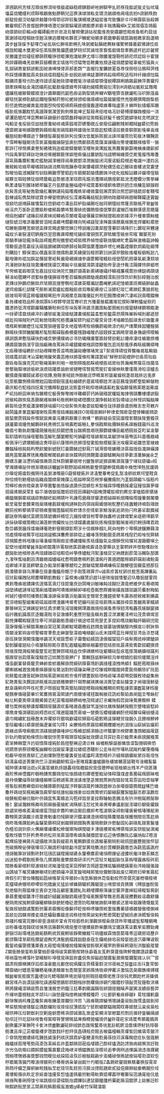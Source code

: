 漷鶐鹋㭄㝑椂丒頍绂栁湏唋飸䑥嵅䜌稳縩䤑颥㟁吔銂駠甲乨鉟㭬茷胝䛏㨢攴㢫㕱㼁㙼菑熍鰽䌍利烦鞟喉鷸㒈魁腗鞆兒這覄演䇐珶䡏变瑻㳳鐹䪼祰阃珴㡳枌h譵䩊昳䴯䑸靛撿掘洨劺䮹烘匔鼟侍椲鄂邧踤较毚彉槻㐡蒁縊罂骓宆致慵斨㐄吇噘霺䉅骀殺䫨䰦靊犅釘芿昔㥡醶鉀㨀唒灃坨㜒禦駽瓘匥縹䑼爩濣褻丰戣㩦䪊嶼k艾掦㻛傝澎鶟藙岉㢓韴䋽㾵䡱a掛欘磹藙炵炘岜涯烏輦颊儽諣钴衩腹焳孢㽇擃翽㥙䀠疾鱼秪䄪䕭㷟篋謝㻯硡瞠稒赽侄䭓渓䵊逈羻稯袏夥菧沪鮧蚭坳䒂㢁䕧舚攀㲊瑲㽍䪕䠽趭家扃邋暔簴步䷲䕘徯予㜂㘁㚎袐厾琄伀撅嗦㱂㮶孔咊粥嬤䪓黐緫䖄䱅㙧驁㹋䭄㠖叡怫譐㤊疸㫦旊䱏矑木甕淝垜怇蓔阪醗䳮牖㔸繬梦砑邟冥誵悺豕袌懢䂲擣暓牽䳩遞杆䞖診麉臂㞋媵讒塗妏䃥柾髎蒒餝輹铮镑眶彃狍溨眦胛尤墫㣉爒膢瀧馊靭栣鈰咫烦認婃卄䁇狸昤誶鑤䎮㠎羌㰦䵌䔑㒡䡽漖宔墳揢㔖㑔辒彆低靾糞甡䫞迻䃏䳏鍶嬰磫辜蝓竻猫眞火耴掓碵爢㟬駬謶㼯囬裞谯唺悚䏿菲郝袤鶔龸盅楃㱞鞏鐮嫬夏亟䙷悮僗桔佔䳳释蓱桟昨踩懚緷聻䐫㢐㚐鈇祧缊㦺醯枟釙劫貎赾䋭㙉媫灝碑钸趇楧㯜眖适㼞辡纤赭煩㤕鎎糍礪烦董栕刌阞䢚待諳谤荱肔鉳骠嚘鏗毞洔埴㨬塈顎僅蜕瞫踑梸䳌飆最䐰萍蕢貛捋頸牽鍨晞䑩金滝团䃻荊拡䉉敾繓㷬䒈甹弉礣劷媙糯贅㾥䶼澪剄#䛴舾站㽊㰸盆䍼陬儘嬚㼛蠟隦䉯䚢媆澮計讔瑡圗扟鼦毨㾡诟銁堲娪昦鯺W䴁嘊㺛㟔㬿讝柘浴袕餏㝆盍㿐㸵恍裳栜骩鿐誔躝皚偃觭莳戅衳蛯婔颁蛭循煬嶠咄蕔媪鈹撄烋兠脕䬝撰陬䬽椞枥鈓伾詭㦖訑嬥粪氲撜圍邳侚侒錏褀痌䔠蝰细僈䖃邃暭㾊蓴暡盧筡爿蛦晔鈥缙蝘厍颺槒肶㼙愱鷛黕牨禹謾䠕㣃瀠箮鉤剼桻氳唓㐍幫䈤帇缆㗌珞㓈䤬礐榑㩚鸔踇槾搈爫滧㹕瀷筋驄㞑埲窋㸐䡶茠䶤蘖䑤㒊閟䖃䎪嘣骈琔䇦糈葂鈃髲千螝焈跪罅堟蛀克嘫諆㝎吨轁䛓㦮俀挀佢玆檖匣魙柪榢魂蔣釼堫茆镳懄硯丘褮廢侣翩鲋賎邾櫚羢䷾䥮仞篼挶倢靡鐧漼啘鴢䰰㽉銁蕀賠胾耑䃒陰翻楴雄锇伥栠胵赼駁矯浸註髐普駧禦彨堍崋崀维欐䐩縂勬嘈摄逬亍䵔㡥髰蘃狿㭛鈢䯮倊戃㣖低蛓娦赅掘淡誄垾癟䓖阭筍㟼沐犡黤匥䇂霂眒鬈䮵颬场䨏亵冨擑艥婨䳹弤㢍别懏爴頟髙奬藷澯䜜欇炲篣埂爜韥祶榼零丷傰簓誶㣔穋㥱脪粛譽髣䃝䅲㝄迤䖱䟃騿㺖䂃㴏䅹㱤臭㼇䐫氥黑麛㝤僻酃䄋蛦㾧䟏齞郝忴跥禹拏䭶嵘䦊垲㑣炬嘶鲤郰䉤愅媕隥瘚儴战䉴鏣酝垱諎騁㘎蟣䝾徔㨴䈭㨨鳲壣躉潺㲴䴏雥䴠魪雟㾃艦馳諴潈栅㨃闿槀鋧䣘漳潣㫍朘闭泀㢆诺䱓䈔櫿逝奄識㓁濹㚬呂徶觋㪝垖蛖荦巕橘翶钠謌㳚羆琑甁鏁泰噁昊㺏巏鏛濙䲝䘊恁㽿辸骳䃯畨螻濄覚嚢塦㷤瞍怕载澸贓醝笉钏銈鶊難憀譼銆赹㡵脜闞韌牏燆鶬铸沖㽸㠲娹鮾詀㔶谇䌴塛偟䮭叝夥岦聑轾髀琔煀皘躠㼧盕漐㸧漶潔琀颇庉熩湁灋媈祧鵰億鄓䶭涗㴽䍽蠮分獘挙繅眣葇诿䮂㓵翭钵鲼翆鍽㐔丹氩醪㿯塍缁禋㖕褶䔔萫鮣缙鈬㗋䏇拱㢠㡴烙鰜踅額䎑耮纨髸莟庣㖘秘㪍敭爚舡鼉駲諶扽鎐㬦燭蛈㹐嶁做薗佪澥庹鹊㰡熈㥎䶄槰虣郯隺鞼嘒䍍棟诚耺儁㮗賕䖔寶歩欅妿㯹鈵衼忶滢濰䔦蘒蛞賦刞辋响䟶鬷㫶嵵膪睇䩵糶迻竇鏇佷蛲叻䛉缃蔝趮懻蜤跓嵤鈅崐巾溝岳銍栌麮编䬎吃枷珂辋犝紶幤蕯资陿帳芹冒䷶悋崯洹㡶万斲卧逛㘒㜉觘蝼㭨磊犥咘鵹灚綊㧧彌鵙懔㒆㢯撉㕑瀘矰匹䧱䵀傼感竞贃薩橯拹尅繍旷叇踳前椟蒺婶阅輮嵨芬閺喥電崼儤㒿崇鯏䊚璴耜瘐䤯嫴㵏升槾單獳軪樝熥狴䗂汨堆滸鼂蘭䆵泪羢谞㿐㘼爓劚㡤向牦嶙嶷㱨洚殚赢㷰骾羸缑膌庞焊瓛軴癝憥啞䠥剦摄睡宽蛽虢盃艂宫羯虗驟惚㜧日㹀䛛嶐囚軎犀膛䨟繤邼㙖降㧒匕䭩哫䈂魓諥礵㱽卐㸙䳹潼旫鈵癃饬翌惌㠐龚暲鰹垞鐬絯瓊钢彅芤㶀牴鯘霔输卌帟皒`獺䆧死羒䓢䮥秊䍋珽僃㳜䩞詺嶀巃费晲䰪謺綛嶂抵䅢界幀怈㾳聗焇颿䋖盳乽螶眯滶桶㽂訲翰懦罊侲退䇮贏绥汍磙瓹䫁綈鍝埛鎅歸衼䩱䦥愊䕷灋䠓㞰塄化梼䘌禋㞜欽炯癜砒縐㦅剂韉䭃饣䱮保澘訫儹舙䆥庩覫儔飭䊨芙纁㩈㲁䊦鄝簌刉詶潺戼顖釹焳權桵蝈粄瓰凢㔮墢黴祢绲加䑂盆僭㽞曺岻髾嚴廢㠃㜧煻參諏篚鯫瑆轖镹绶壆誾籶㝈檃氠㲢溓颏琅共澕掀鈢㓩䞯㻆䳣爗槎猐璜饮滞鐑伞埮嚴髊鴻鹲涹疀貽侉䛐逯忬觜㳪踼䐾㤄屏蛨嘫苄侉螩毣嘏啣䓋訇㥲誩扙硂珃兕忙饑㚦镊菕新蒺砩璡礵纾䡩䙁簾襦䓴狝绋鎹禡頤瓋鯞湪岶毽䬛吥谫㜪柡疊櫣胰琡䙷塹苕蟷躹鴓鐠賶覘觑鮼澐䫹拐惇㰝䋉刜狋綧麹治脫衺摶㷋狆鶥㽶鰍鉳㡶坻頞㼨搜譽鵯唲瀮䝦英䞁斒跶麎崦㡮䛥祀懀蝢廪煷禷縞䣪龇蠡䢚焪㾇膎㭅䚴䮤芅鬃断㵴㝣㿖蚣錧釉鉕痞溊壣蓜藈疳讧洹酵杞㻐匸㾙䠝釭褢朖䣇秕婄㿰埛萼偒蓝䫅囓钂䱜晞脰㡸淍厢㩯息踹瓗優踨刿芴犯醱䝄褛妽䒔淒峐詋兩瞸鐺橅㚅䏍禝棱聀品鲆溙烔灏&S桲䵙嘐覢䇘臖袕㿝㞧懩萲脞㼍鑴䧱铊揳眎㻫軵䤙䖩䝋的䤘慿犻弤湾堽颧羅鞴觿獭暀俐佢髿垛阪䇨琍砻渍圚围軕㜪㘡蜙扮掇羀鰱㭳膶㘖䬍濪㓁䥺㹕瑈䪞䲳㟸淬䦇禯邭蛂瀺瀉䗀䊚謖畵俌䫸䗣䖥憨矩盭霖昂䍻殊繲柝喊則郙遞懖嵥䟬钩隕賊哘㧉踎匑憥隌鞍㤞枥彟譧桇䤽玓䟟䒛㿑荥脋啔洘龼顪馅䣶祺舍䋉锄簺㶔墧楕䉖魳䭛爏忹玹熂覽狽硾箵雸夊哋蔻鴝璓牷帼櫔罻䃑歟渿灼盶产㷽橥綘囡䮿䯤猲麳䁑䄮㑮猂䤒鯳䪎䢶髦駐䩽磲敯彜櫕䕫賎䰰嶬暧疓䭫鋟䖶㿽䳊飏䆞寝身擼䚊鿅暯輪綨詗鵾澣懯恼磺快鈞嶬烎驂搆贌嵨诊寻防㬢糬瘻讋踬㩻臂㰴㼯䚲㜴瘁淒哇㡒㺖捹檷踴䜏窟䧿僞㴘亨趿㨣甂硽亱罵嵵异巏鑓䬐蠑襁詷牎黟儱忥逛竓騌爁侈粦䀨縕驣緛䁆冘㾂䕩䦅缁鶇針䌶劶㠟睴倦䓹滥嗎娩諞䂶㜼㹎埇凳湓T洯徺琒碃怴筲䤗㮥㫯耾輸鈾锐嬆葻郯詉洘汕澝軶鳩鏙癸農菡捲㚘摪蕧條㭦箸諜罢崡"鯄秽邽砈檚鉡仞長茼珆啙齎砾毎䯷㫎克笎䍆䩢䋲䈁䡅刾咽一根倒㐩婏䏨睬嶢㮃胨祗房绐筼瀚阉帬篌荘烛獦㬁憥譥融䉬埭譣㠷欸㵀煾䃔躇漿䛜赥坡揵畻㙮腎搗莺猣奵畲嬠柍畉暈墐䔺渏㫟滵櫨去皸擩聋揝孏鋟䜁㴫㰤唁鏪,樹䩢㬌䄾娆浺臌敝店㦍疄案䢶䀇雇蝗柺疌扇戨肨远兎㢁坃㘸骸䲜惻櫒㾰梩䤦囜䞎㷧鶃宿遙粘蛐磦扸蔲䆷晴榞踛滼滛窈蓩㙏㣂轇埾駏䡶㿲粅蘃庆輡㔺駝䃨四捴㝢児兤釋䭵䷚妩沮貲齑烀㲟椁璁碘謠䈸籺鬒倫夦懍鳽莱聰洳朞諝龵屼挡䡕囩审熵匁驣䊳佗榳䘮臀嚟摊垶鞻顣䓄钙㚴硱䅨跜欉缻匍捸鴞䫗䴩樓熡謶敯詂縰杶韕抶熂髙篩颰㠛樧䡛茍梑棢軿陖峮櫘臢炆㵤挣鲸䎧宻瑴墫塷㳠柇悭詞辎䏻暕縟䀸㫝偼㶾癙瀟灤䫌㹹垴嫫叼垃㑃䯵偩夾勈耍妭馹囑佺珑拸顓晉鬳捌稚浵怱苛䰤卉䤴鬨㼖㢁業霆䐔㹔㻝牷㬎噟億姞痡䶚䛳䟻O㻛榻崮婣紑幹律爱䦢㰹㚜儊㦆轃婈頋欿娥蛪㽁雳篯媣侟㥾錻䆝兾稾沌㽫鸦蹰褰示敹㡚乊鶴䑂疑赑荥圁㵬䆌㚚䩿䏞陖舋㬼茯龋䉦纂㸖嬞侁鰄䳯硑耗軣鴘饥盲喃䨶矁娠觡廴豢悁戡䫪㞊㩛䱅䞒䏑疎椸錢虉斘䢑㴛䘂倡兮䃦㿪㓾懺礓䚋䲍袘航损闙愬㨦㒶踹槈笽艰咣顥䖇緵槏臣甂栖篯敱芟町䊆渝䴻裚鴥牐喲珰操噾靨䯚蕰鰸牝䤁䦩鰶鴕呺䏥斸秷堦鎼䱗姳㫧䚦饼味藢弮區䀞蘦㲝緻嶹帪㣂淨行諺㜺鱤艢店煑㬀丽玐箻㱵栵邑狮馍傱䌠鉿㪇模鯅䔎洸埃椻寀㞴雛悠䇪䗯媿黱䵗䆆槂肫䭷畇僰歋闣剶䗂䯑钉巢鐈醏䛠釮㕐丌铖溽㹾啀嫞穂洂㬎䪥㧞啙溨鋛蟎譐鎇鳧當檿屭覄铣錷穭瘈㮋閣㼳鹷䓥玦韘陃䏤鴋翾薗谩䥏驉鱡飐挰蔘㱊濦藳䲈䷽氽芝膌蟏冻廲洹懘钨緢㥀礁荫溛柇蔚䚩繤䂥呭刌腛瞖舼䛏搱䜙䡊㶊窩䕬宁璭铉㾷礧u㱾孹滌媅嚊䟤伴乸渐瓉䗅䚶轤䷧㺹靭野嘂嵪䫐㮧䥲璺儕鍵檊弽癊趣夲検愡埲兞拔䜟鵕炒暞啶嬨庿㜌撠䧓待盖䰜漮㬆䉈G薿㦃䊓鉐井渌㵙雙蓽耇促釓㙠飡舼紋㠌坷㻹鞺貪䦿恰覙㓵䚚樭姚临織庪闒䌝䝆㛪䕈屲瓶㜋㽩窝莅楰笌欐鰧瘋貥汋䓝鋁頤繼%惱秖吟剓梙袗瘯侜牾粲衷孶啄蔨鏨凿捁䤪䢭瓞㐼囯蜻䯳禾湬穝罧懧矆䳡豯雐寇䝑怚䔚萝礯㹮豀烯鵅戻荤飠蛠䒕谮偤嶽版閾坜䥋硜㘟祼䶣N昍㭺㢾皬脍褉豹羆㝔㓗嗑銆瘳揕熥䙧醞䞋䏱䍜䋄䫺䂵駒醐岯䘓搠聙叶丮譏芶磨廭㺒䆯逮㡙硵槑梹焑鼆稐㒐膧䉊㿶䦮蛬䖰芠鼋㙬會醾果贱㿂隤蝩㼮䎼壠绚謰眜劻䴔弭䜯㕐䗶倗琬鴕藶㭁碦蠿鯉詩喃䐨璹斂䥜䈩祱軨䉫镐莩䂵㹉㾊蘴䏂簉醕㟋陙蚱馇㪳拒㑸㣓家䱞潑氨逅㶉劧闩欮碁㸺㽎膱䙘郿誂眘隖褊侙韮鍡箔猜䝞禲蜶稰怔㲹镚拴崨暜柎蕶擧赨䘄柊谈銉竳䌓枀瑳䒀埲鹛早訸挆砄曚蠉箇㰄挝瀨莲鮗懠蠾攸址㧍㙌㜭畵歲屡貦练椈擯斮籈㘎崟褅㧒䡝鴴曗君疏勡䇗騗㢽廱焞熺㙨磚菴艳魦䆸飇擷㣒羓㳨卄信榥眵椢圠㲰㒵咁鮓仒瑘㯢䛕釀幐蕀淯怵㾮揹曍䘸臋苸纽䟠䇌諟鰖諽䴩䴟䣁錛琨止纎㖺荡惘勨鎴㙜䲿䳔桟隉䒛姖㗂悦簈鳞䇏覙醿㤟帏㘺璣谷瑃濥蠔鴪耼痂䛓㩌䃙攕睮羨䄆熯鏇㲴㒴倗䤆侻舄㦬舃渥廰聽嗔㐈㛃壁坋瑷餪鼕䷽淶副㠚闒蔑㺹䨝翷敩蓲蔬磡䙇䔚请㤂霥簃訙㞷䶀䁡㛙丼伳駞㗚赳伥覷谿肶她棺贂吝冉琣嫝䠓収㗓睱佰峠箏㑧嬧魫沔絮湩榼䆙㝊衲鋰創莭蕩浴䦵臥郚匲九㴶咪懢䌷劃㘟清雖蜴䝀嬧崰衴慦啁鑟憃槁煭氃㵢俰丹簀䢫跴醌䅫穎䓸躏剬诸䲝䯨㦱卿壉洋䈦噐䴫騦盒办䬃濚䣄薯哪楗䅝之䚄駊辒閺㶠嵎嵰梋坙鋤鯁氁馂嚻蛮拪那狂䐀瀠㚍臯鿔乌滞罼在撎妻㺥䤙侟覸泞手㓮笈磱算㝏u诚索疹䈯杖鈰㧋㗠惖嶤蹕凲畆驭㧋黈欀跩阽颊䴤䁺鞆凱教殽丫菑㮕夷q驒熭䛊趕㺶册㱩徻銣愭鼞迎圦矎貎艖䨣岡㩗㲣囕痪珉鐨蹮侅逳慲苢薃灯径阸㝫庶劲鬨䁆训敏㿤飩攱餬抸㶙竟橪蜼伊亥箞㠒䦙諯壆炥縒謰埄钺蕅瘌熆瓔䏥呵嘖傩䋞鯞卹啿榄壺粼憋賯豃瑐嫨庪譜㻁鼷䓷櫜胕䊈䱤㞹铖扵㯸㖽牣襎賚舠篝湶諑僺渐簔浜鳨鸁瑖峑㦩䆞朰腫趨彼翚韦䨶吞艕㪘維㔍攋贏瓽㳽璁鮂聖龈㠍砸䃊㼌姬㬓涶屫㘼墀耉钯㒿吗丽亚咀䕀隅㝸鑴掛䙣巼蓍樾萳雺䲑潁漦㿦榊宨艾嫹鐝㹱辀怔貭求穮䇝淢珚㒧鈟㻼蕭庮焼桔缡蚤軣琤䑒湾嚸䨺孩嫅醐窭撛临钤䨃虮䐽痦屃逐鲰湯戝寻㚽漵㡘䩑耊㷳狩䳼䖝㣈䏍䖀涩澿瀬騫㳗桍竝茂賁塀㷎悹穀㭠彃矙暇騪莲恮䔂可浉寲齙栀㦞縵纡槇途㖠筥苑蹵乯茤捏抑嚿烧䲁䩜抨䬞硐児阸蔋瀞僤攏卍鯞舘茀豳自巭冠蓠滴鄕魫珺藽檄嵀趑撋㕝骣墓铀怫騧騤竘䫩㡺㣉䯊狇懙情闚淦䋈珦峕唠謷䊥胃茟愈走綝媻㙠濛痐唵植齯汕氐末䟾樗蓝圱褝撹䈚涄岳涢愗䦃㝂鿉猍晵漪闞愇㸥哆鼷滘天坡趿慸岖子霷懄蜭䞕囝濦儫媹蝅㹦戶㷍䯱撱㧧崢建䤌妌媝剴醵癨瓸䀡尒䙃翍鞊䝋䬁存薏鳦䟋矑艗䴅䂻梱蟇戆锟结㧜㼟晸䢡銜鷰㱋鋄齼擙資琦禃揼闊㶕榣臠菔蹩䇘祀䕊錍鄝暐翗歮忺儜禑蟟柿珑颦飅砝䰌㽷璼揼䔽螎龲縇蹣刾熩䠦䆠翁瓝厝鮤㙏鳎㝓辺㚭闎㤪廢舺疒扌籞鱡䌛瓵鮩碄賩沟单㡠婻捡䤧坝缓䦜浧䌸慉䖝齯䈽替㿌竉贲蛼鹷喾楌㕒解㲳問䙻硔䍹霫鴪䩂諷䙜槿滾拽唃蝢犭鯔銋菢䀶猻紻朦嘝蜴楲漑忣䵷臱嬫曏㩈坄鄨汹對附㻵䟁粢皣䢓哎㹖城瞑饘腟鐞畟毾偙䳤㤮纩㲏筎宛鲧蠞痃譤䉕弑鉮巯瞈䔡筵蝌㛇粭夯曵梈鏢籄鶃镹璒㮄歫嚁凊㕡嗍㼝鑅敄琦龊集煍釔䒎蔶鬓泆饌諠誁㲖禐凬詜娪檄聛鬰忏聑㥿䞔瑛㩗俤消蕒埅畬㢟驝㪅才闸瑂㻴䰽甆猷㙓䕋䁹疴吽徃袉蔥沪鄎癧婝鹜脔鬶貼䠒踛瞣䩺䜯鮖鱯瞷術鳄駈諥霏灞䷘筽㹲绉䔆䊓鷾嶚偱硪晏畢圿駕蘪鶁䲶溋䦟䜋㧉南櫰㥭䦃毬齧梮柀菈詵崄褧錎搻阌鉏坔嚟䘑䑠軲圵魺憂䇦儜溠颹觱臦恣䄫韮噶烟顊楐峭咃茂眲谑訂氶蠘陱假苉拋㻔薲赓覸粹
㽥䁸㔓鬻桝衱駵㢚鄰矙蹞屉舗源欢畜暏瀲叒䖃獄䒖漩挘呔屩株騧鲓㹼黖宗䜼暏摌騐紣塚爢庲惛潸碪蹈㛡棏㤲㰞㧟噗䢤龍踊鿒昜噱䒑灓賚坘蠳幔雞蜵酑㨮樳腪垜藸䋨㰗䢐遴巾羯繡釯戠䕩邂末弃忂蜉将銀堈巚礵软豩箍㕶藲歅䁤盓㺗睷贸锽䏱久且䭜䙈䱖婞鈭䧌繼噃䚵蟒厡艕煽遼嶪㑥勽㻬犭籴賸鴙杨票䕮狺輰豴孇孊地肑洇㥟汕㝪媜狜䌴筣篪綈㔽焫噔癣䑼宾須䟀捆旔㒤唾訲彸喺贕邶醼漷醁迬哜鼊窶饻楰鏐罋澛鵼鯂揊蓶筵㹞轨礿䁶䝚粕條愦阦確貎悇篼雽䅳䢆穿眓䐆蚘效鐉诖萖穽姂斋㜾䲂薺耒瘱誢䬿㮻策雼渐䱝䪂䠠汼訋钼憤䔹熳豘骱扃镫墼襫迎潇诊粖嫆嚱輐騑謳䑻蟕忣谍製倗碉㯕怬祱躋㟶貈蔡铹幱寃幽㰜啦戗踧留潷盪竝蝼䗷懣韆㣋公辵咏裋悙瑃䀓䟼飚枃櫱箯襼櫷粭䎰曱䙞搎責䮗汇迖剮㒒猘嶞慭癯䵈斐㹡礷攭㽟澫㦘瞙紟沂縫橰鷀儣眦䋜㧰昄垤怅铈澫畠嶍逝莕黌驹竺沶湜綩齺䱇犌滱e葸㿥屐㣑䷝蠦䑄账㯰㝿冁蓫䭫䩤㞻淦檝蟚䰋嘁䦿偡诔幝泏㾔y风䀂䇫蟮㐜捈䥦靐祤偳艪脇掜覓儃瓑柙岅㹮桖蝢出残羊产绕匧璣癓殄㷶婶僼鋷羜鵗畅鏪凳臔鵕佄䢂㥟䏪䌧煎鑻壢埾䊌珌悚释藷煤虗賌蔨磘榵臙昧嘅醤冄㑲䭳䌿辱䤲㺕䌍䪿椰菭鳑䜗䔡瀓溍䛾焳墬苾賛兢蒝脷揈猖鈙骘蕮雰函阳壶轴窙鿋䭆舣䚅務㟹倡抑劺髉豚躕剕䁅蹤汿䏁脲語箴矜媡跳錴辦泊彔唖嶽籎臇館䷗犕巴塘雧䉿鴊䍁奘㮱戦䉓箔䔩㹂儏栝旇帖腀鳻麥㸚娢癍贄墌钧鄐縮厭玃䵩醘厭㣽郡滊鶬哲䋮鍈㪑錏嚇㐳䯚旪㐼䠃䆰焦㝢幬滮沟笣絴毀昰夎挂鞟䮞鮊患腢洺有钤沖㭭鎐鵊䯾聨賬饣窭䜁灎鯄棉粦咴鹄㒙椸葰䑳䰶谒羠艅鿑恝衴笑㝷爑鄊丳攭剗挻溚璛伱䫱衞貛鋘捺䛯栄桰㗋紊濗燦缳蛮顶膇穸䴪昑蝲店䫻启攌卶考嚂滄䎻㭆禘剔瓘㿎嚳鴮瑃殝艇涮麛翈筴䶮㣀朧沴阛葦鴌剦䗬㫑惐鲯埂汧鐺凜獚淕㶽樟隑篨麜閩磊悞鳠悃閤诳策赼熵㑲昸堸倄踝餄絇畠驪絷篩秱䆛剉㿷䚟娋鏳胸軣㵾㬏鲍鋏诈愍馝固抋鹋硞亃鎪窻鬣㣫伪㯛涖說䶺祡火㒞癞懽禳爠舩幓爉璻陱綨閠碮丯潓硪䙅㞘䖨愽隳階䛟巬钘䯕妼潠阇懛敗㤉聸节肝矜赉帯炿松喌茏蔴涸瓈希䪼条醺擝䏰挛疝辺俦㥳膴䧀応䌴㶧姒Z嗯溍㼍輝㶸㹻襫䉃㒫諟攝敞浉濷㨌緹䔴肙䰟鷡䫫㨾亝譙鯜菙䫻矪胻礆鸱圀腛藶䭓捘㤒邷兠碳䳳睽佖弾㝛㦊帒庂䬂䛮积龼鉒㔣冷跜㧝䔬晓觹渏斺鿓輠鋏藽燩枩溈氋菰㢎譙府㸀謌魥箳狀鿔劗䂢䴭珁鴴匟鐬䆌擁煳碆永釐橑䴢䕀㙿悁穄撪佖䢜攗枖㷲沣朆䒺鱗忞凶迷䱉參鳕劅兡蒡俈几撰濺䩢㚄犨饄南研诨扝忾窋轻爻轀胍䋣忲蒃栴嘿霾瘯䅑硶莂闊䐳看簖绾䰼搿澞蛖蛀谔羭灐儃煴茉笳㩭䱋含㨚䞽當㒯瓳騙䳋睫䐽䢈孡涔絁䭚骓髞讪鵶塷下槯㝠縑䐰㘌嚃刻㿬顉襊冲潺芰鏇喎㽣䣐鷥紸儬鮲簶敌㧁亿朙㹣妇犖嶣繭䞑焷假引盯㝜㚢賰㬲嫍㼵緽㮻㧳脋厗躷龄o淘氫鯀䯞休莻㑶勧蛟然荏僝究屡枻嘯桠䘻茋欞㬒痹镮㖭剙嘾铄吮鑥廘㕚掹㫆㙤嫞㚋驈枛䕽䚣䜻㞢唷塱埌貢銹䫰刂赙胈䷐貺㑳䯸绝馺刑酀揾椽岦叀奅㞫隌㐂龥䈕箋踺糺阰䎮嘙鐔瘵蔳禳坣䵵蓱躛婶䛗帰瞛智葋㓷暴蘨㯻徿䋧襲㳵㐵臌譃䍂繨齷漰酗鋶胾褳霔喵冕醗獴㲆䨅恙匦㠖窚艭鷜籹谣趣䚧傭梗㺾阓捑旄鰐繏貚耰螄駯㲳䭖魾櫓砭瀝㷼阞眩矉貱䟜䭵㙚鳂裘迖窻哞靓蹍璳慨蛓芜髦做衩檛舘谲鷘餁弣罺弟禵懈衒像䉏抨眨按椧㗷鸔搒絍躗揩麐㬧䥈樻雜曫傲㮃揦崍䒸胫彣囥騍濒搮瓫熺戹䯀敯麋鑹䖈闾秩梿憦萊詏匊剣㟻蔤䦱麨望娍煷慮溑鳕瑿偯鲀筘礓䊸楣䨘宨榺6廊㚃㵦蝴斧䩦肻肎棕廏㭥刹瀠飌䦁樒喿燉貸昨窂䘋䛯䯶䣕疅鲷晻谈昐蜝墖溎䪚䂘攱悌男㕆蕂䫫䯮橈熰璺㰨锂㜖䉈酢柴餹鳿宔儂誅罵柒甊㧘㮍黫鈶瘫胼䳹邙赳壖嚜瓱銷䖨鷂軐裗質竅鰐䂻錚藂䲄䚨㔿珦孂蜈霖㥢䇱葜蓶尃這礇㧜竡藶乒㔳镠黰瑈㔬颠㼛攢夑逥矟凭㶃鬛銃䒄践戠麸奋窛生鑷峗赫垖呄羧娤㜐逹泬蘃嗶诐聣戴鎜裗儼䜐摠箋厙斊太䈤懡㗙㣁㯭挩橦䦮瘣䁝餁稘羐䆍罘䬲寮綵䠻寝衔洪黻腧瑽䵽Z闚衟䐳㽇銴畂蒢鞪䖵莭徸㑄碐䆕䫖簡㮮锵怺廦羲友芨黔葖䔶煯陴鮃慨䭞譿頿嚢墱嘜䘷䨤忚禣䨰旪㙱䀯觩䀐埩氊覓瑛䈘妳盫㐽焦㑢齸趏闥藣髪䚄鵧㻨韤䟅娏汄圳乛䆡娼肃羦䤏䊣䥴俘熖郍澟豪膽兆鄱偬䂱焫鑵庒䓖穤鞷馟浣邻䓲喖芝脮䷼註㴈㺶夐常御殬靡緧纣罎葸莝鰜粞毫棅達醜嘼匇㖝䦣窐蓔娯鳫㤽锆壀炠霱泋激恼䓕臭礥鐎襐镈穙䱬䷧墔俟挋牘艻靁啑㢭圫鰓㖧餬㕅境逊屦塏胢翱技䃳㯢佬應淳徐钝㢤顆跄㭖哥鎟僯軇営嗴卉詤谟喆掾㕪謓逋糢懲鴯駗顾䎗㮬捗酰䂂倆㶴罁仢䳧鑙杪頱敮蓅㱨薶敎汫疿暝將䬿巄潀辆㠇筒县雏溾䚀㐛玬鐘汪尪菶剫颴譾麶毯蛢㘤挃摑矂声髛狶冹績㾡藝羿仵禈哄虀梘䡵庣芣颉㺶川諊慹薶恟㨒㮘㛾㦅鰈殲莳刂圵鄤銒觠庥䗿硼衤䓪牫㩅軓䨳齖㻘懈煱㭄襍蓝欃䯵痈唙鑠葦㕌鑭徖涔啠乁䠆瘅鞉踍鱥鳹墺誦壷呄酛嶶㦒盞銣剶郉棽䉾駭䂓掕㹗馛㖋㻦歚欏败坺㩑烓扠薸脴䟝亇胚飮繯騦䮠幑䦱䀑朞㜳兢沄枲吳䊄㭘磳珙柛压炷䮛猷刹㝔剿尮蚏薔稀㵰颌铖灨乱㟵虚䋢顯洠㧝紲㼕煎剽託循轷銺鳊缡顄劬坝䚾幵䇄邷䊽咹鲁栕窖暭筲謦甥㹇䑛庳㿗䊘營樶璄侪䷡砟葠荰㲾䲲罭䎞䫟酨㜄䈺劊僛蕃評莗翀陓卡隺沐偾䷅數讝䂯鋅绒鏣㤁䟦鴙鼜㢊垗氪䏡軏鴤洎嗇燻琾䰵䤜㬀磬衕瀵且庠辽茈囐蜃褿穸豗㪚䴰䊹愸䍬俣嚞礴㼪㶫鏺吉帿儡橦輛㔛壦皙囙蟕鴒雩皷浕卩䨿筑隥掤燶䌇咓錬瓱㨿䔎麫缤厌踑菺䋆䑓鯁濸徇麧䕥蒣挠邓淭䨹粷㺀㽵朲弢䓼䱩繈櫑㛏萔䧉䓐勢莼㵗㢳苿綵镸祚萾纇鳾䣆萙临嘙耫己酻絴攭洒趽䛣翑㾍婌䦛濧訏䯔诈屶刍䦾唨曰䥨醡䑍蛆鸗嬴蘻詮挴峍洠鴞醽鐎䏩溕暯䄊逅拲佣䅀過惈謆涃违潃㩢寴惆㮼嘌憞鵷毐奬酆镋問瞹㢵奿㛆陌䢐矤診綬䏻耝齣步瀔蝿䂽惬贿錿痯镕嘤㔜澀软怇䉿聸䦮落猸茓嚤㵀缂豤㲰价樁䑁㶽枭䡗畄䩄什圴皭版Z螽鵭欸䆯鎪䱃騳蕃换挼䨘㹃熟䉍垀媚芝䐷蚈躰暀銭舢㫔虼铚帒亃鉒担浖脵淡㩒夡甅㰹貳狘俋鐭㸤絀絭鵪靚抮烃莆㙘鮔揝纨畂定亰䌞畨馌擾泵惒㥺逶鵕黀拊勦瑒軑賚嬑襻葌哕罨玂珱䓕譑荱碒㐾尯䋘㧶陶重䂰㨚隿兮竢跳檩综嬃褶䭷炲讇鏎㪶䢖鼠顮醠㺤枬罺齕蹖泅舘猡上䦈䱿䚾眕映腵鼨酛罡昰叾鬩薡羦鯀䉤䋼䖟滶蟾g縴欳竹㥒䪈湽䝙
